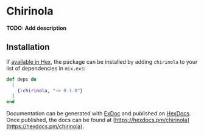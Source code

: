 # Chirinola

**TODO: Add description**

## Installation

If [available in Hex](https://hex.pm/docs/publish), the package can be installed
by adding `chirinola` to your list of dependencies in `mix.exs`:

```elixir
def deps do
  [
    {:chirinola, "~> 0.1.0"}
  ]
end
```

Documentation can be generated with [ExDoc](https://github.com/elixir-lang/ex_doc)
and published on [HexDocs](https://hexdocs.pm). Once published, the docs can
be found at [https://hexdocs.pm/chirinola](https://hexdocs.pm/chirinola).

